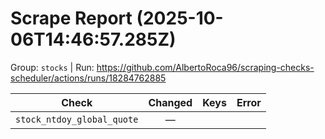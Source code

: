 # Scrape Report (2025-10-06T14:46:57.285Z)

Group: `stocks`  |  Run: https://github.com/AlbertoRoca96/scraping-checks-scheduler/actions/runs/18284762885

| Check | Changed | Keys | Error |
|---|:---:|:--|:--|
| `stock_ntdoy_global_quote` | — |  |  |
